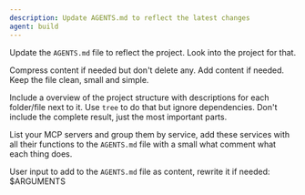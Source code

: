 ```yaml
---
description: Update AGENTS.md to reflect the latest changes
agent: build
---
```


Update the `AGENTS.md` file to reflect the project. Look into the project for that.

Compress content if needed but don't delete any. Add content if needed. Keep the file clean, small and simple.

Include a overview of the project structure with descriptions for each folder/file next to it. Use `tree` to do that but ignore dependencies. Don't include the complete result, just the most important parts.

List your MCP servers and group them by service, add these services with all their functions to the `AGENTS.md` file with a small what comment what each thing does.

User input to add to the `AGENTS.md` file as content, rewrite it if needed:
$ARGUMENTS
